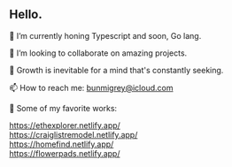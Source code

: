 ## Hello.

🔭 I’m currently honing Typescript and soon, Go lang.

👯 I’m looking to collaborate on amazing projects.

🌱 Growth is inevitable for a mind that's constantly seeking.

📫 How to reach me: bunmigrey@icloud.com

💞️ Some of my favorite works: 

https://ethexplorer.netlify.app/  
https://craiglistremodel.netlify.app/  
https://homefind.netlify.app/  
https://flowerpads.netlify.app/
